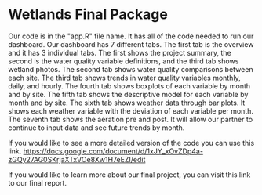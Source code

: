 # Wetlands Final Package


Our code is in the "app.R" file name. It has all of the code needed to run our dashboard. 
Our dashboard has 7 different tabs.
The first tab is the overview and it has 3 individual tabs. The first shows the project summary, the second is the water quality variable definitions, and the third tab shows wetland photos. 
The second tab shows water quality comparisons between each site. 
The third tab shows trends in water quality variables monthly, daily, and hourly. 
The fourth tab shows boxplots of each variable by month and by site. 
The fifth tab shows the descriptive model for each variable by month and by site. 
The sixth tab shows weather data through bar plots. It shows each weather variable with the deviation of each variable per month. 
The seventh tab shows the aeration pre and post. It will allow our partner to continue to input data and see future trends by month. 

If you would like to see a more detailed version of the code you can use this link. 
https://docs.google.com/document/d/1xJY_xOvZDp4a-zGQy27AG0SKrjaXTxVOe8Xw1H7eEZI/edit

If you would like to learn more about our final project, you can visit this link to our final report. 
